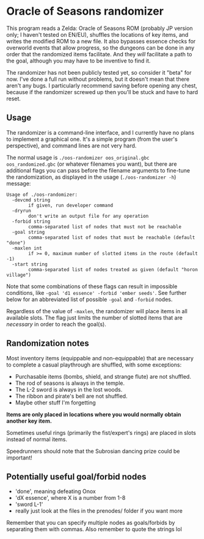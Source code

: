 # Oracle of Seasons randomizer

This program reads a Zelda: Oracle of Seasons ROM (probably JP version only; I
haven't tested on EN/EU), shuffles the locations of key items, and writes the
modified ROM to a new file. It also bypasses essence checks for overworld
events that allow progress, so the dungeons can be done in any order that the
randomized items facilitate. And they *will* facilitate a path to the goal,
although you may have to be inventive to find it.

The randomizer has not been publicly tested yet, so consider it "beta" for now.
I've done a full run without problems, but it doesn't mean that there aren't
any bugs. I particularly recommend saving before opening any chest, because if
the randomizer screwed up then you'll be stuck and have to hard reset.


## Usage

The randomizer is a command-line interface, and I currently have no plans to
implement a graphical one. It's a simple program (from the user's perspective),
and command lines are not very hard.

The normal usage is `./oos-randomizer oos_original.gbc oos_randomized.gbc` (or
whatever filenames you want), but there are additional flags you can pass
before the filename arguments to fine-tune the randomization, as displayed in
the usage (`./oos-randomizer -h`) message:

    Usage of ./oos-randomizer:
      -devcmd string
        	if given, run developer command
      -dryrun
        	don't write an output file for any operation
      -forbid string
        	comma-separated list of nodes that must not be reachable
      -goal string
        	comma-separated list of nodes that must be reachable (default "done")
      -maxlen int
        	if >= 0, maximum number of slotted items in the route (default -1)
      -start string
        	comma-separated list of nodes treated as given (default "horon village")

Note that some combinations of these flags can result in impossible conditions,
like `-goal 'd1 essence' -forbid 'ember seeds'`. See further below for an
abbreviated list of possible `-goal` and `-forbid` nodes.

Regardless of the value of `-maxlen`, the randomizer will place items in all
available slots. The flag just limits the number of slotted items that are
*necessary* in order to reach the goal(s).


## Randomization notes

Most inventory items (equippable and non-equippable) that are necessary to
complete a casual playthrough are shuffled, with some exceptions:

- Purchasable items (bombs, shield, and strange flute) are not shuffled.
- The rod of seasons is always in the temple.
- The L-2 sword is always in the lost woods.
- The ribbon and pirate's bell are not shuffled.
- Maybe other stuff I'm forgetting

**Items are only placed in locations where you would normally obtain another
key item.**

Sometimes useful rings (primarily the fist/expert's rings) are placed in slots
instead of normal items.

Speedrunners should note that the Subrosian dancing prize could be important!


## Potentially useful goal/forbid nodes

- 'done', meaning defeating Onox
- 'dX essence', where X is a number from 1-8
- 'sword L-1'
- really just look at the files in the prenodes/ folder if you want more

Remember that you can specify multiple nodes as goals/forbids by separating
them with commas. Also remember to quote the strings lol
